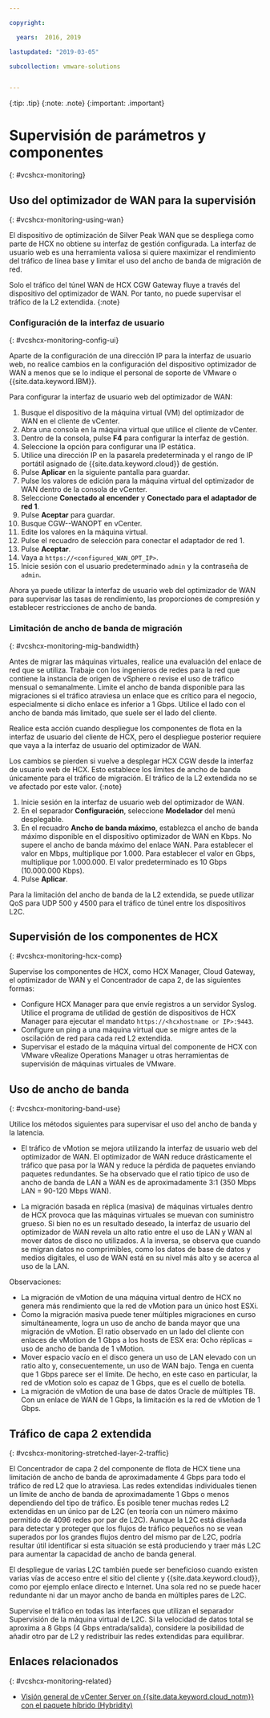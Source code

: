 ```yaml
---

copyright:

  years:  2016, 2019

lastupdated: "2019-03-05"

subcollection: vmware-solutions


---
```


{:tip: .tip}
{:note: .note}
{:important: .important}

# Supervisión de parámetros y componentes
{: #vcshcx-monitoring}

## Uso del optimizador de WAN para la supervisión
{: #vcshcx-monitoring-using-wan}

El dispositivo de optimización de Silver Peak WAN que se despliega como parte de HCX no obtiene su interfaz de gestión configurada. La interfaz de usuario web es una herramienta valiosa si quiere maximizar el rendimiento del tráfico de línea base y limitar el uso del ancho de banda de migración de red.

Solo el tráfico del túnel WAN de HCX CGW Gateway fluye a través del dispositivo del optimizador de WAN. Por tanto, no puede supervisar el tráfico de la L2 extendida.
{:note}

### Configuración de la interfaz de usuario
{: #vcshcx-monitoring-config-ui}

Aparte de la configuración de una dirección IP para la interfaz de usuario web, no realice cambios en la configuración del dispositivo optimizador de WAN a menos que se lo indique el personal de soporte de VMware o {{site.data.keyword.IBM}}.   

Para configurar la interfaz de usuario web del optimizador de WAN:
1.	Busque el dispositivo de la máquina virtual (VM) del optimizador de WAN en el cliente de vCenter.
2.	Abra una consola en la máquina virtual que utilice el cliente de vCenter.
3.	Dentro de la consola, pulse **F4** para configurar la interfaz de gestión.
4.	Seleccione la opción para configurar una IP estática.
5.	Utilice una dirección IP en la pasarela predeterminada y el rango de IP portátil asignado de {{site.data.keyword.cloud}} de gestión.
6.	Pulse **Aplicar** en la siguiente pantalla para guardar.
7.  Pulse los valores de edición para la máquina virtual del optimizador de WAN dentro de la consola de vCenter.
8.	Seleccione **Conectado al encender** y **Conectado para el adaptador de red 1**.
9.	Pulse **Aceptar** para guardar.
10.	Busque CGW-<xxx>-WANOPT en vCenter.
11.	Edite los valores en la máquina virtual.
12.	Pulse el recuadro de selección para conectar el adaptador de red 1.
13.	Pulse **Aceptar**.
14.	Vaya a `https://<configured_WAN_OPT_IP>`.
15.	Inicie sesión con el usuario predeterminado `admin` y la contraseña de `admin`.

Ahora ya puede utilizar la interfaz de usuario web del optimizador de WAN para supervisar las tasas de rendimiento, las proporciones de compresión y establecer restricciones de ancho de banda.

### Limitación de ancho de banda de migración
{: #vcshcx-monitoring-mig-bandwidth}

Antes de migrar las máquinas virtuales, realice una evaluación del enlace de red que se utiliza. Trabaje con los ingenieros de redes para la red que contiene la instancia de origen de vSphere o revise el uso de tráfico mensual o semanalmente. Limite el ancho de banda disponible para las migraciones si el tráfico atraviesa un enlace que es crítico para el negocio, especialmente si dicho enlace es inferior a 1 Gbps. Utilice el lado con el ancho de banda más limitado, que suele ser el lado del cliente.

Realice esta acción cuando despliegue los componentes de flota en la interfaz de usuario del cliente de HCX, pero el despliegue posterior requiere que vaya a la interfaz de usuario del optimizador de WAN.

Los cambios se pierden si vuelve a desplegar HCX CGW desde la interfaz de usuario web de HCX.
Esto establece los límites de ancho de banda únicamente para el tráfico de migración. El tráfico de la L2 extendida no se ve afectado por este valor.
{:note}

1. Inicie sesión en la interfaz de usuario web del optimizador de WAN.
2. En el separador **Configuración**, seleccione **Modelador** del menú desplegable.
3. En el recuadro **Ancho de banda máximo**, establezca el ancho de banda máximo disponible en el dispositivo optimizador de WAN en Kbps. No supere el ancho de banda máximo del enlace WAN. Para establecer el valor en Mbps, multiplique por 1.000. Para establecer el valor en Gbps, multiplique por 1.000.000. El valor predeterminado es 10 Gbps (10.000.000 Kbps).
4. Pulse **Aplicar**.

Para la limitación del ancho de banda de la L2 extendida, se puede utilizar QoS para UDP 500 y 4500 para el tráfico de túnel entre los dispositivos L2C.

## Supervisión de los componentes de HCX
{: #vcshcx-monitoring-hcx-comp}

Supervise los componentes de HCX, como HCX Manager, Cloud Gateway, el optimizador de WAN y el Concentrador de capa 2, de las siguientes formas:

- Configure HCX Manager para que envíe registros a un servidor Syslog. Utilice el programa de utilidad de gestión de dispositivos de
HCX Manager para ejecutar el mandato `https://<hcxhostname or
IP>:9443`.
- Configure un ping a una máquina virtual que se migre antes de la oscilación de red para cada red L2 extendida.
- Supervisar el estado de la máquina virtual del componente de HCX con VMware vRealize Operations Manager u otras herramientas de supervisión de máquinas virtuales de VMware.

## Uso de ancho de banda
{: #vcshcx-monitoring-band-use}

Utilice los métodos siguientes para supervisar el uso del ancho de banda y la latencia.

- El tráfico de vMotion se mejora utilizando la interfaz de usuario web del optimizador de WAN. El optimizador de WAN reduce drásticamente el tráfico que pasa por la WAN y reduce la pérdida de paquetes enviando paquetes redundantes. Se ha observado que el ratio típico de uso de ancho de banda de LAN a WAN es de aproximadamente 3:1 (350 Mbps LAN = 90-120 Mbps WAN).

- La migración basada en réplica (masiva) de máquinas virtuales dentro de HCX provoca que las máquinas virtuales se muevan con suministro grueso. Si bien no es un resultado deseado, la interfaz de usuario del optimizador de WAN revela un alto ratio entre el uso de LAN y WAN al mover datos de disco no utilizados. A la inversa, se observa que cuando se migran datos no comprimibles, como los datos de base de datos y medios digitales, el uso de WAN está en su nivel más alto y se acerca al uso de la LAN.

Observaciones:
- La migración de vMotion de una máquina virtual dentro de HCX no genera más rendimiento que la red de vMotion para un único host ESXi.
- Como la migración masiva puede tener múltiples migraciones en curso simultáneamente, logra un uso de ancho de banda mayor que una migración de vMotion. El ratio observado en un lado del cliente con enlaces de vMotion de 1 Gbps a los hosts de ESX era: Ocho réplicas = uso de ancho de banda de 1 vMotion.
- Mover espacio vacío en el disco genera un uso de LAN elevado con un ratio alto y, consecuentemente, un uso de WAN bajo. Tenga en cuenta que 1 Gbps parece ser el límite. De hecho, en este caso en particular, la red de vMotion solo es capaz de 1 Gbps, que es el cuello de botella.
- La migración de vMotion de una base de datos Oracle de múltiples TB. Con un enlace de WAN de 1 Gbps, la limitación es la red de vMotion de 1 Gbps.

## Tráfico de capa 2 extendida
{: #vcshcx-monitoring-stretched-layer-2-traffic}

El Concentrador de capa 2 del componente de flota de HCX tiene una limitación de ancho de banda de aproximadamente 4 Gbps para todo el tráfico de red L2 que lo atraviesa. Las redes extendidas individuales tienen un límite de ancho de banda de aproximadamente 1 Gbps o menos dependiendo del tipo de tráfico. Es posible tener muchas redes L2 extendidas en un único par de L2C (en teoría con un número máximo permitido de 4096
redes por par de L2C). Aunque la L2C está diseñada para detectar y proteger que los flujos de tráfico pequeños no se vean superados por los grandes flujos dentro del mismo par de L2C, podría resultar útil identificar si esta situación se está produciendo y traer más L2C para aumentar la capacidad de ancho de banda general.

El despliegue de varias L2C también puede ser beneficioso cuando existen varias vías de acceso entre el sitio del cliente y {{site.data.keyword.cloud}}, como por ejemplo enlace directo e Internet. Una sola red no se puede hacer redundante ni dar un mayor ancho de banda en múltiples pares de L2C.

Supervise el tráfico en todas las interfaces que utilizan el separador Supervisión de la máquina virtual de L2C. Si la velocidad de datos total se aproxima a 8 Gbps (4 Gbps entrada/salida), considere la posibilidad de añadir otro par de L2 y redistribuir las redes extendidas para equilibrar.

## Enlaces relacionados
{: #vcshcx-monitoring-related}

* [Visión general de vCenter Server on {{site.data.keyword.cloud_notm}} con el paquete híbrido (Hybridity)](/docs/services/vmwaresolutions/archiref/vcs?topic=vmware-solutions-vcs-hybridity-intro)   
